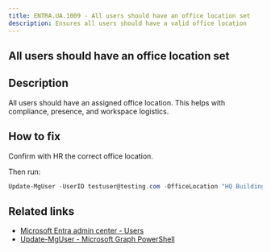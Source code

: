 ```yaml
---
title: ENTRA.UA.1009 - All users should have an office location set
description: Ensures all users should have a valid office location
---
```

## All users should have an office location set

## Description

All users should have an assigned office location. This helps with compliance, presence, and workspace logistics.

## How to fix

Confirm with HR the correct office location.

Then run:

```powershell
Update-MgUser -UserID testuser@testing.com -OfficeLocation "HQ Building 1"
```

## Related links

- [Microsoft Entra admin center - Users](https://entra.microsoft.com/#view/Microsoft_AAD_UsersAndTenants/UserManagementMenuBlade/~/AllUsers/menuId/)
- [Update-MgUser - Microsoft Graph PowerShell](https://learn.microsoft.com/en-us/powershell/module/microsoft.graph.users/update-mguser)
